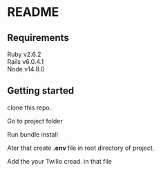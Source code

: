 # README

<h2>Requirements</h2>

Ruby v2.6.2<br> 
Rails v6.0.4.1<br> 
Node v14.8.0<br>

<h2>Getting started</h2>
<p> clone this repo.</p>
<p> Go to project folder </p>
<p> Run bundle install </p>
<p> Ater that create <b>.env </b> file in root directory of project. </p>
<p> Add the your Twilio cread. in that file </p>

